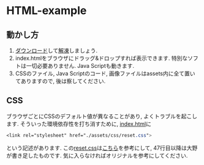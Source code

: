 # HTML-example

## 動かし方

1. [ダウンロード](https://github.com/ohno/HTML-example/archive/refs/heads/main.zip)して[解凍](https://zenn.dev/ohno/articles/b99a783890171c)しましょう. 
2. index.htmlをブラウザにドラッグ&ドロップすれば表示できます. 特別なソフトは一切必要ありません. Java Scriptも動きます.
3. CSSのファイル, Java Scriptのコード, 画像ファイルはassets内に全て置いてありますので, 後は察してください.

## CSS

ブラウザごとにCSSのデフォルト値が異なることがあり, よくトラブルを起こします. そういった環境依存性を打ち消すために, [index.html](https://github.com/ohno/HTML-example/blob/main/index.html)に

```css
<link rel="stylesheet" href="./assets/css/reset.css">
```

という記述があります. この[reset.css](https://github.com/ohno/HTML-example/blob/main/assets/css/reset.css)は[こちら](http://meyerweb.com/eric/tools/css/reset/)を参考にして, 47行目以降は大野が書き足したものです. 気に入らなければオリジナルを参考にしてください. 
